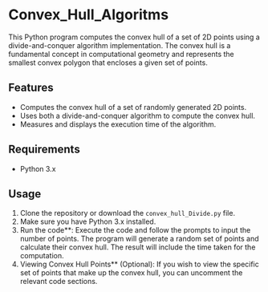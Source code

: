 # Convex_Hull_Algoritms

This Python program computes the convex hull of a set of 2D points using a divide-and-conquer algorithm implementation. The convex hull is a fundamental concept in computational geometry and represents the smallest convex polygon that encloses a given set of points.

## Features

- Computes the convex hull of a set of randomly generated 2D points.
- Uses both a divide-and-conquer algorithm to compute the convex hull.
- Measures and displays the execution time of the algorithm.

## Requirements

- Python 3.x

## Usage

1. Clone the repository or download the `convex_hull_Divide.py` file.
2. Make sure you have Python 3.x installed.
3. Run the code**: Execute the code and follow the prompts to input the number of points. The program will generate a random set of points and calculate their convex hull. The result will include the time taken for the computation.
4. Viewing Convex Hull Points** (Optional): If you wish to view the specific set of points that make up the convex hull, you can uncomment the relevant code sections.
